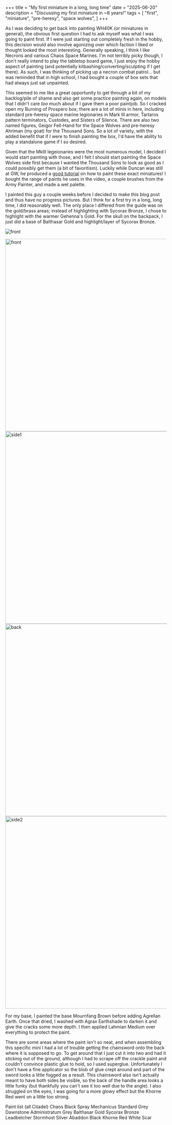 +++
title = "My first miniature in a long, long time"
date = "2025-06-20"
description = "Discussing my first miniature in ~8 years!"
tags = [
    "first",
    "miniature",
    "pre-heresy",
    "space wolves",
]
+++

As I was deciding to get back into painting WH40K (or miniatures in general), the obvious first question I had to ask myself was what I was going to paint first. If I were just starting out completely fresh in the hobby, this decision would also involve agonizing over which faction I liked or thought looked the most interesting. Generally speaking, I think I like Necrons and various Chaos Space Marines. I'm not terribly picky though, I don't really intend to play the tabletop board game, I just enjoy the hobby aspect of painting (and potentially kitbashing/converting/sculpting if I get there). As such, I was thinking of picking up a necron combat patrol... but was reminded that in high school, I had bought a couple of box sets that had always just sat unpainted.

This seemed to me like a great opportunity to get through a bit of my backlog/pile of shame and also get some practice painting again, on models that I didn't care *too* much about if I gave them a poor paintjob. So I cracked open my Burning of Prospero box; there are a lot of minis in here, including standard pre-heresy space marine legionaries in Mark III armor, Tartaros pattern terminators, Custodes, and Sisters of Silence. There are also two named figures, Geigor Fell-Hand for the Space Wolves and pre-heresy Ahriman (my goat) for the Thousand Sons. So a lot of variety, with the added benefit that if I were to finish painting the box, I'd have the ability to play a standalone game if I so desired.

Given that the MkIII legeionaries were the most numerous model, I decided I would start painting with those, and I felt I should start painting the Space Wolves side first because I wanted the Thousand Sons to look as good as I could possibly get them (a bit of favoritism). Luckily while Duncan was still at GW, he produced a [good tutorial](https://www.youtube.com/watch?v=-cAB8UsSSos) on how to paint these exact miniatures! I bought the range of paints he uses in the video, a couple brushes from the Army Painter, and made a wet palette.

I painted this guy a couple weeks before I decided to make this blog post and thus have no progress pictures. But I think for a first try in a long, long time, I did reasonably well. The only place I differed from the guide was on the gold/brass areas; instead of highlighting with Sycorax Bronze, I chose to highlight with the warmer Gehenna's Gold. For the skull on the backpack, I just did a base of Balthasar Gold and highlight/layer of Sycorax Bronze.

![front](im1.JPG)

<img src="im1.JPG" alt="front" width="600"/>

<img src="im2.JPG" alt="side1" width="600"/>

<img src="im3.JPG" alt="back" width="600"/>

<img src="im4.JPG" alt="side2" width="600"/>

For my base, I painted the base Mournfang Brown before adding Agrellan Earth. Once that dried, I washed with Agrax Earthshade to darken it and give the cracks some more depth. I then applied Lahmian Medium over everything to protect the paint.

There are some areas where the paint isn't so neat, and when assembling this specific mini I had a lot of trouble getting the chainsword onto the back where it is supposed to go. To get around that I just cut it into two and had it sticking out of the ground, although I had to scrape off the crackle paint and couldn't convince plastic glue to hold, so I used superglue. Unfortunately I don't have a fine applicator so the blob of glue crept around and part of the sword looks a little fogged as a result. This chainsword also isn't actually meant to have both sides be visible, so the back of the handle area looks a little funky (but thankfully you can't see it too well due to the angle). I also struggled on the eyes, I was going for a more glowy effect but the Khorne Red went on a little too strong.

Paint list (all Citadel)
Chaos Black Spray
Mechanicus Standard Grey
Dawnstone
Administratum Grey
Balthasar Gold
Sycorax Bronze
Leadbelcher
Stormhost Silver
Abaddon Black
Khorne Red
White Scar
